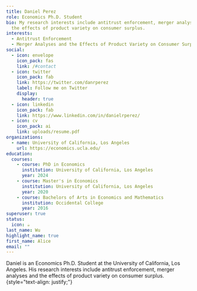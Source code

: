```yaml
---
title: Daniel Perez
role: Economics Ph.D. Student
bio: My research interests include antitrust enforcement, merger analyses and
  the effects of product variety on consumer surplus.
interests:
  - Antitrust Enforcement
  - Merger Analyses and the Effects of Product Variety on Consumer Surplus
social:
  - icon: envelope
    icon_pack: fas
    link: /#contact
  - icon: twitter
    icon_pack: fab
    link: https://twitter.com/danrperez
    label: Follow me on Twitter
    display:
      header: true
  - icon: linkedin
    icon_pack: fab
    link: https://www.linkedin.com/in/danielrperez/
  - icon: cv
    icon_pack: ai
    link: uploads/resume.pdf
organizations:
  - name: University of California, Los Angeles
    url: https://economics.ucla.edu/
education:
  courses:
    - course: PhD in Economics
      institution: University of California, Los Angeles
      year: 2024
    - course: Master's in Economics
      institution: University of California, Los Angeles
      year: 2020
    - course: Bachelors of Arts in Economics and Mathematics
      institution: Occidental College
      year: 2016
superuser: true
status:
  icon: ☕️
last_name: Wu
highlight_name: true
first_name: Alice
email: ""
---
```

Daniel is an Economics Ph.D. Student at the University of California, Los Angeles. His research interests include antitrust enforcement, merger analyses and the effects of product variety on consumer surplus. {style="text-align: justify;"}